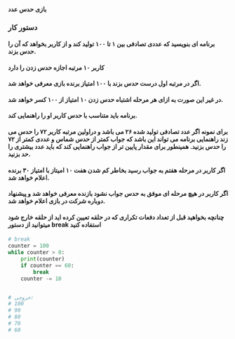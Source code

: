####  بازی حدس عدد

### دستور کار
#### برنامه ای بنویسید که عددی تصادفی بین ۱ تا ۱۰۰ تولید کند و از کاربر بخواهد که آن را حدس بزند.
#### کاربر ۱۰ مرتبه اجازه حدس زدن را دارد
#### اگر در مرتبه اول درست حدس بزند با ۱۰۰ امتیاز برنده بازی معرفی خواهد شد.
#### در غیر این صورت به ازای هر مرحله اشتباه حدس زدن ۱۰ امتیاز از ۱۰۰ کسر خواهد شد.

#### برنامه باید متناسب با حدس کاربر او را راهنمایی کند. 
#### برای نمونه اگر عدد تصادفی تولید شده ۲۶ می باشد و دراولین مرتبه کاربر ۷۲ را حدس می زند راهنمایی برنامه می تواند این باشد که جواب کمتر از حدس شماس و عددی کمتر از ۷۲ را حدس بزنید. همینطور برای مقدار پایین تر از جواب راهنمایی کند که باید عدد بیشتری را حد بزنید.
#### اگر کاربر در مرحله هفتم به جواب رسید بخاطر کم شدن هفت ۱۰ امیتاز با امتیاز ۳۰ برنده اعلام خواهد شد.
#### اگر کاربر در هیچ مرحله ای موفق به حدس جواب نشود بازنده معرفی خواهد شد و پیشنهاد دوباره شرکت در بازی اعلام خواهد شد.


#### چنانچه بخواهید قبل از تعداد دفعات تکراری که در حلقه تعیین کرده اید از حلقه خارج شود میتوانید از دستور break استفاده کنید



```python
# break
counter = 100
while counter > 0:
    print(counter)
    if counter == 60:
        break
    counter -= 10


# خروجی:
# 100
# 90
# 80
# 70
# 60

```